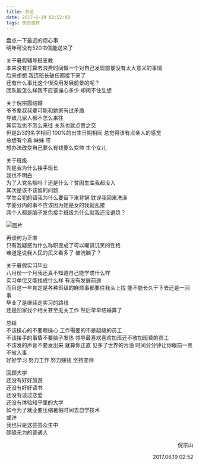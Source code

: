 ```yaml
---
title: 杂记
date: 2017-6-19 02:52:00
tags: 忧伤感怀
---
```


盘点一下最近的烦心事  
明年可没有520书信能送来了  

关于暑假辅导班支教  
本来没有打算去浪费时间做一个对自己发现前景没有太大意义的事情  
后来想想 我连班长破任都接下来了  
还有什么事比这个很没用发展前景的呢？  
团队能怎么样我不应该操心多少 却闲不住乱想  

关于倪宗霞结婚  
爷爷辈叔叔辈可能和她家有过矛盾  
导致几家人都不怎么来往  
其实我也不怎么来往 关系也就点赞之交  
但是2/3的名字相同 100%的出生日期相同 总觉得该有点亲人的感觉  
总想有个真.妹妹 哎  
想办法改变自己要么有钱要么变帅 生个女儿  

关于班级  
先是我为什么接手班长  
我也不明白  
为了入党名额吗？还是什么？贫困生库我都没入  
其次是该不该留的问题  
学生会犯的错我为什么要留下来背锅 耽误我回来洗澡  
学委分内的事不应该因为她是女的我就乱接  
两个人都是脑子发色接手班级为什么就我还没退烧？  

![图片](https://a3.qpic.cn/psb?/34305dc6-c411-49fa-a66d-9bf05fed3a1e/lwNYPZC1yvBeWEKdstCc15PITX5LaDFQysz.AcKtNxw!/b/dHIAAAAAAAAA&ek=1&kp=1&pt=0&bo=OATRCgAAAAAREMA!&tl=3&su=0184614417&tm=1615723200&sce=0-12-12&rf=2-9)

再谈何为正直  
只有我疑惑为什么称职变成了可以嘲讽讥笑的性格  
难道是说我人民的民义看多了 被洗脑了？  

关于暑假实习毕业  
八月份一个月我还真不知道自己能学成什么样  
实习单位又能找成什么样 有没有发展前途  
而且这一年肯定是各种班级的麻烦事都要往我头上找 能不能长久干下去还是一回事  
毕业了是继续走实习的路线  
还是回家找个相关甚至无关工作 然后早早结婚算了  

总结  
不该操心的不要瞎操心 工作需要的不是越级的员工  
不该接手的事情不要脑子发热 领导最喜欢喜欢加班还不收加班费的员工  
不该发的声音不要发出来 就算你正直 见多了世界的污浊 时间分分钟让你眼前一黑 不省人事  
好好学习 努力工作 努力赚钱 坚持变帅  


回顾大学  
还没有好好旅游  
还没有好好读书  
还没有谈过恋爱  
还没有体验知乎里的大学  
如今为了就业要压缩暑假时间去自学技术  
或许  
我也只是这芸芸众生中  
碌碌无为的普通人  

<p align="right">倪宗山</p>
<p align="right">2017.06.19 02:52</p>

